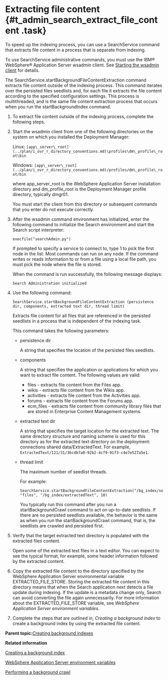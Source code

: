# Extracting file content {#t_admin_search_extract_file_content .task}

To speed up the indexing process, you can use a SearchService command that extracts file content in a process that is separate from indexing.

To use SearchService administrative commands, you must use the IBM® WebSphere® Application Server wsadmin client. See [Starting the wsadmin client](t_admin_wsadmin_starting.md) for details.

The SearchService.startBackgroundFileContentExtraction command extracts file content outside of the indexing process. This command iterates over the persisted files seedlists and, for each file it extracts the file content according to the specified configuration settings. This process is multithreaded, and is the same file content extraction process that occurs when you run the startBackgroundIndex command.

1. To extract file content outside of the indexing process, complete the following steps.
2. Start the wsadmin client from one of the following directories on the system on which you installed the Deployment Manager:

    Linux: `[app\_server\_root](../plan/i_ovr_r_directory_conventions.md)\profiles\dm\_profile\_root\bin`

    Windows: `[app\_server\_root](../plan/i_ovr_r_directory_conventions.md)/profiles/dm\_profile\_root/bin`

    where app\_server\_root is the WebSphere Application Server installation directory and dm\_profile\_root is the Deployment Manager profile directory, typically dmgr01.

    You must start the client from this directory or subsequent commands that you enter do not execute correctly.

3. After the wsadmin command environment has initialized, enter the following command to initialize the Search environment and start the Search script interpreter:

    ```
    execfile("searchAdmin.py")
    ```

    If prompted to specify a service to connect to, type 1 to pick the first node in the list. Most commands can run on any node. If the command writes or reads information to or from a file using a local file path, you must pick the node where the file is stored.

    When the command is run successfully, the following message displays:

    ```
    Search Administration initialized
    ```

4. Use the following command:

    ```SearchService.startBackgroundFileContentExtraction (persistence dir, components, extracted text dir, thread limit)```
    
    Extracts file content for all files that are referenced in the persisted seedlists in a process that is independent of the indexing task.

    This command takes the following parameters:

    - persistence dir
    
        A string that specifies the location of the persisted files seedlists.

    - components
        
        A string that specifies the application or applications for which you want to extract file content. The following values are valid:

        - files - extracts file content from the Files app.
        - wikis - extracts file content from the Wikis app.
        - activities - extracts file content from the Activities app.
        - forums - extracts file content from the Forums app.
        - ecm\_files - extracts file content from community library files that are stored in Enterprise Content Management systems.
        
    - extracted text dir
        
        A string that specifies the target location for the extracted text. The same directory structure and naming scheme is used for this directory as for the extracted text directory on the deployment: connections shared data/ExtractedText. For example, ``ExtractedText/121/31/36cdb7a0-92b2-4cf9-91f3-c4e7e527a5e1``.

    - thread limit
    
        The maximum number of seedlist threads.

        For example:

        ```
        SearchService.startBackgroundFileContentExtraction("/bg_index/seedlists", "files", "/bg_index/extractedText", 10)
        ```

        You typically run this command after you run a startBackgroundCrawl command to act on up-to-date seedlists. If there are no persisted seedlists available, the behavior is the same as when you run the startBackgroundCrawl command, that is, the seedlists are crawled and persisted first.

5. Verify that the target extracted text directory is populated with the extracted files content.

    Open some of the extracted text files in a text editor. You can expect to see the typical format, for example, some header information followed by the extracted content.


6. Copy the extracted file content to the directory specified by the WebSphere Application Server environmental variable EXTRACTED\_FILE\_STORE. Storing the extracted file content in this directory means that when the Search application next detects a file update during indexing. If the update is a metadata change only, Search can avoid converting the file again unnecessarily. For more information about the EXTRACTED\_FILE\_STORE variable, see *WebSphere Application Server environment variables*.

7. Complete the steps that are outlined in, *Creating a background index* to create a background index by using the extracted file content.

**Parent topic:**[Creating background indexes](../admin/c_admin_search_create_bgd_index.md)

**Related information**  


[Creating a background index](../admin/t_admin_search_create_standalone_index.md)

[WebSphere Application Server environment variables](../admin/r_admin_common_was_env_variables.md)

[Performing a background crawl](../admin/t_admin_search_perform_bgd_crawl.md)


